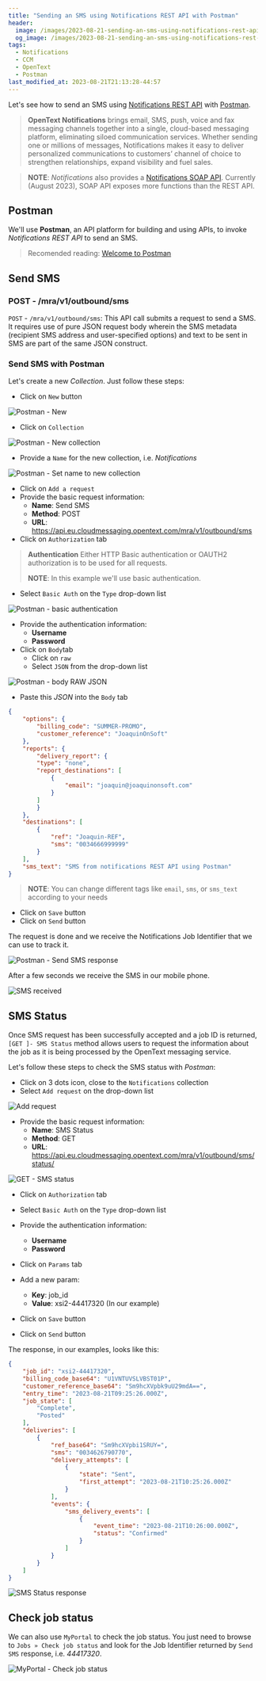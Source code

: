 ```yaml
---
title: "Sending an SMS using Notifications REST API with Postman"
header:
  image: /images/2023-08-21-sending-an-sms-using-notifications-rest-api-with-postman/00-sending-an-sms-using-notifications-rest-api-with-postman.jpg
  og_image: /images/2023-08-21-sending-an-sms-using-notifications-rest-api-with-postman/00-sending-an-sms-using-notifications-rest-api-with-postman.jpg
tags:
  - Notifications
  - CCM
  - OpenText  
  - Postman
last_modified_at: 2023-08-21T21:13:28-44:57
---
```


Let's see how to send an SMS using [Notifications REST API](https://developer.opentext.com/ce/products/notifications) 
with [Postman](https://www.postman.com/).

> **OpenText Notifications** brings email, SMS, push, voice and fax messaging channels together into a single, 
> cloud-based messaging platform, eliminating siloed communication services. Whether sending one or millions of 
> messages, Notifications makes it easy to deliver personalized communications to customers’ channel of choice 
> to strengthen relationships, expand visibility and fuel sales.

> **NOTE**: *Notifications* also provides a 
> [Notifications SOAP API](https://apiforums.easylink.com/emapidocs/).
> Currently (August 2023), SOAP API exposes more functions than the REST API. 

## Postman

We'll use **Postman**, an API platform for building and using APIs, to invoke 
*Notifications REST API* to send an SMS.

> Recomended reading: [Welcome to Postman](https://learning.postman.com/docs/getting-started/overview/)

## Send SMS

### POST - /mra/v1/outbound/sms

`POST` - `/mra/v1/outbound/sms`: This API call submits a request to send a SMS. It requires use of pure JSON request body wherein the SMS metadata (recipient SMS address and user-specified options) and text to be sent in SMS are part of the same JSON construct.	

### Send SMS with Postman

Let's create a new *Collection*. Just follow these steps:

 - Click on `New` button 
 
  ![Postman - New](/images/2023-08-21-sending-an-sms-using-notifications-rest-api-with-postman/01-postman-new-collection.png)

 - Click on `Collection`
 
  ![Postman - New collection](/images/2023-08-21-sending-an-sms-using-notifications-rest-api-with-postman/02-postman-new-collection.png)

 - Provide a `Name` for the new collection, i.e. *Notifications*  

  ![Postman - Set name to new collection](/images/2023-08-21-sending-an-sms-using-notifications-rest-api-with-postman/03-postman-set-name-new-collection.png)
  
 - Click on `Add a request`
 - Provide the basic request information:  
    - **Name**: Send SMS
	- **Method**: POST
	- **URL**: https://api.eu.cloudmessaging.opentext.com/mra/v1/outbound/sms
 - Click on `Authorization` tab
 
> **Authentication** 
> Either HTTP Basic authentication or OAUTH2 authorization is to be used for all requests.	 
> 
> **NOTE**: In this example we'll use basic authentication. 

 - Select `Basic Auth` on the `Type` drop-down list 
 
  ![Postman - basic authentication](/images/2023-08-21-sending-an-sms-using-notifications-rest-api-with-postman/04-postman-basic-authentication.png) 

 - Provide the authentication information:
    - **Username**
	- **Password**
 - Click on `Body`tab
    - Click on `raw`
    - Select `JSON` from the drop-down list
	
  ![Postman - body RAW JSON](/images/2023-08-21-sending-an-sms-using-notifications-rest-api-with-postman/05-postman-body-raw-json.png) 

 - Paste this *JSON* into the `Body` tab

```JSON
{
    "options": {
        "billing_code": "SUMMER-PROMO",
        "customer_reference": "JoaquinOnSoft"
    },
    "reports": {
        "delivery_report": {
        "type": "none",
        "report_destinations": [
            {
                "email": "joaquin@joaquinonsoft.com"
            }
        ]
        }
    },
    "destinations": [
        {
            "ref": "Joaquin-REF",
            "sms": "0034666999999"
        }
    ],
    "sms_text": "SMS from notifications REST API using Postman"
}
```

> **NOTE**: You can change different tags like `email`, `sms`, or `sms_text` according to your needs
 
 - Click on `Save` button	
 - Click on `Send` button	
 
The request is done and we receive the Notifications Job Identifier that we can use to track it.
 
  ![Postman - Send SMS response](/images/2023-08-21-sending-an-sms-using-notifications-rest-api-with-postman/06-postman-request-response.png) 
 
After a few seconds we receive the SMS in our mobile phone.
 
  ![SMS received](/images/2023-08-21-sending-an-sms-using-notifications-rest-api-with-postman/07-sms-received.jpg)  
 
 
## SMS Status

Once SMS request has been successfully accepted and a job ID is returned, `[GET ]- SMS Status` method allows 
users to request the information about the job as it is being processed by the OpenText messaging service.

Let's follow these steps to check the SMS status with *Postman*:

 - Click on 3 dots icon, close to the `Notifications` collection 
 - Select `Add request` on the drop-down list 
 
  ![Add request](/images/2023-08-21-sending-an-sms-using-notifications-rest-api-with-postman/08-add-request.png)  
 
 - Provide the basic request information:  
    - **Name**: SMS Status
	- **Method**: GET
	- **URL**: https://api.eu.cloudmessaging.opentext.com/mra/v1/outbound/sms/status/

  ![GET - SMS status](/images/2023-08-21-sending-an-sms-using-notifications-rest-api-with-postman/09-postman-sms-status.png)  

 - Click on `Authorization` tab	
 - Select `Basic Auth` on the `Type` drop-down list 
 - Provide the authentication information:
    - **Username**
	- **Password**	
 
 - Click on `Params` tab
 - Add a new param:
    - **Key**: job_id
	- **Value**: xsi2-44417320 (In our example)

 - Click on `Save` button	
 - Click on `Send` button	
	
The response, in our examples, looks like this:

```JSON
{
    "job_id": "xsi2-44417320",
    "billing_code_base64": "U1VNTUVSLVBST01P",
    "customer_reference_base64": "Sm9hcXVpbk9uU29mdA==",
    "entry_time": "2023-08-21T09:25:26.000Z",
    "job_state": [
        "Complete",
        "Posted"
    ],
    "deliveries": [
        {
            "ref_base64": "Sm9hcXVpbi1SRUY=",
            "sms": "0034626790770",
            "delivery_attempts": [
                {
                    "state": "Sent",
                    "first_attempt": "2023-08-21T10:25:26.000Z"
                }
            ],
            "events": {
                "sms_delivery_events": [
                    {
                        "event_time": "2023-08-21T10:26:00.000Z",
                        "status": "Confirmed"
                    }
                ]
            }
        }
    ]
}
```

 ![SMS Status response](/images/2023-08-21-sending-an-sms-using-notifications-rest-api-with-postman/10-postman-sms-status-response.png)  
## Check job status

We can also use `MyPortal` to check the job status. You just need to browse to `Jobs » Check job status` and look for the Job Identifier returned by `Send SMS` response, i.e. *44417320*.

 ![MyPortal - Check job status](/images/2023-08-21-sending-an-sms-using-notifications-rest-api-with-postman/11-myportal-check-jobs-status.png)  

